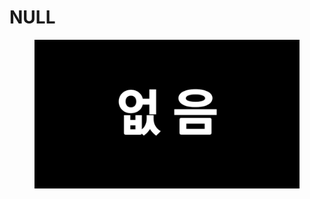 # NULL

<figure><img src=".gitbook/assets/제목을 입력해주세요_-001.png" alt=""><figcaption></figcaption></figure>
